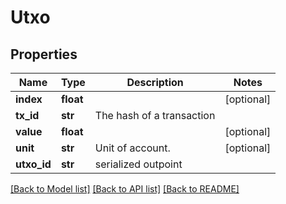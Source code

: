 # Utxo

## Properties
Name | Type | Description | Notes
------------ | ------------- | ------------- | -------------
**index** | **float** |  | [optional] 
**tx_id** | **str** | The hash of a transaction | 
**value** | **float** |  | [optional] 
**unit** | **str** | Unit of account. | [optional] 
**utxo_id** | **str** | serialized outpoint | 

[[Back to Model list]](../README.md#documentation-for-models) [[Back to API list]](../README.md#documentation-for-api-endpoints) [[Back to README]](../README.md)


